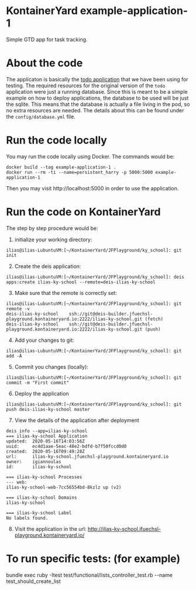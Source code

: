 # KontainerYard example-application-1

Simple GTD app for task tracking.

# About the code
The applicaton is basically the [todo application](https://github.com/engineyard/todo) that we have been using for testing. 
The required resources for the original version of the `todo` application were just a running database. Since this is meant to be a simple example on how to deploy applications, the database to be used will be just the sqlite. This means that the database is actually a file living in the pod, so no extra resources are needed. The details about this can be found under the `config/database.yml` file.

# Run the code locally 

You may run the code locally using Docker. The commands would be:

```
docker build --tag example-application-1 .
docker run --rm -ti --name=persistent_harry -p 5000:5000 example-application-1
```
Then you may visit http://localhost:5000 in order to use the application.

# Run the code on KontainerYard

The step by step procedure would be:

1. initialize your working directory:
```
ilias@ilias-LubuntuVM:[~/KontainerYard/JFPlayground/ky_school]: git init
```
2. Create the deis application:
```
ilias@ilias-LubuntuVM:[~/KontainerYard/JFPlayground/ky_school]: deis apps:create ilias-ky-school --remote=deis-ilias-ky-school
```
3. Make sure that the remote is correctly set: 
```
ilias@ilias-LubuntuVM:[~/KontainerYard/JFPlayground/ky_school]: git remote -v
deis-ilias-ky-school    ssh://git@deis-builder.jfuechsl-playground.kontaineryard.io:2222/ilias-ky-school.git (fetch)
deis-ilias-ky-school    ssh://git@deis-builder.jfuechsl-playground.kontaineryard.io:2222/ilias-ky-school.git (push)
```
4. Add your changes to git:
```
ilias@ilias-LubuntuVM:[~/KontainerYard/JFPlayground/ky_school]: git add -A
```
5. Commit you changes (locally):
```
ilias@ilias-LubuntuVM:[~/KontainerYard/JFPlayground/ky_school]: git commit -m "First commit" 
```
6. Deploy the application
```
ilias@ilias-LubuntuVM:[~/KontainerYard/JFPlayground/ky_school]: git push deis-ilias-ky-school master
```
7. View the details of the application after deployment 

```
deis info --app=ilias-ky-school
=== ilias-ky-school Application
updated:  2020-05-16T14:03:56Z
uuid:     ec4d1aae-5eac-48e2-bdfd-b7f50fccd0d0
created:  2020-05-16T09:49:28Z
url:      ilias-ky-school.jfuechsl-playground.kontaineryard.io
owner:    igiannoulas
id:       ilias-ky-school

=== ilias-ky-school Processes
--- web:
ilias-ky-school-web-7cc56554bd-8kzlz up (v2)

=== ilias-ky-school Domains
ilias-ky-school

=== ilias-ky-school Label
No labels found.
```

8. Visit the application in the url: http://ilias-ky-school.jfuechsl-playground.kontaineryard.io/


# To run specific tests: (for example)

bundle exec ruby -Itest test/functional/lists_controller_test.rb --name test_should_create_list
